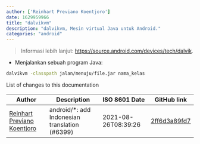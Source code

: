 ```yaml
---
author: ['Reinhart Previano Koentjoro']
date: 1629959966
title: "dalvikvm"
description: "dalvikvm, Mesin virtual Java untuk Android."
categories: "android"
---
```

> Informasi lebih lanjut: <https://source.android.com/devices/tech/dalvik>.

- Menjalankan sebuah program Java:

```bash
dalvikvm -classpath jalan/menuju/file.jar nama_kelas
```
List of changes to this documentation


Author | Description | ISO 8601 Date | GitHub link
------|-----|-----|-----
[Reinhart Previano Koentjoro](mailto:reinhart_previano@yahoo.com) | android/*: add Indonesian translation (#6399) | 2021-08-26T08:39:26 | [2ff6d3a89fd7](https://github.com/tldr-pages/tldr/commit/2ff6d3a89fd70c776e9fdebef1708fa7ff76e2cd)

